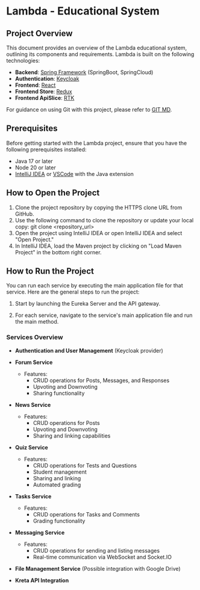 # Lambda - Educational System

## Project Overview

This document provides an overview of the Lambda educational system, outlining its components and requirements. Lambda is built on the following technologies:

- **Backend**: [Spring Framework](https://spring.io/) (SpringBoot, SpringCloud)
- **Authentication**: [Keycloak](https://www.keycloak.org/)
- **Frontend**: [React](https://react.dev/)
- **Frontend Store**: [Redux](https://redux.js.org/)
- **Frontend ApiSlice**: [RTK](https://redux-toolkit.js.org/rtk-query/overview)

For guidance on using Git with this project, please refer to [GIT MD](GITHUB_SEGED.md).

## Prerequisites

Before getting started with the Lambda project, ensure that you have the following prerequisites installed:

- Java 17 or later
- Node 20 or later
- [IntelliJ IDEA](https://www.jetbrains.com/idea/) or [VSCode](https://code.visualstudio.com/) with the Java extension

## How to Open the Project

1. Clone the project repository by copying the HTTPS clone URL from GitHub.
2. Use the following command to clone the repository or update your local copy: git clone <repository_url>
3. Open the project using IntelliJ IDEA or open IntelliJ IDEA and select "Open Project."
1. In IntelliJ IDEA, load the Maven project by clicking on "Load Maven Project" in the bottom right corner.

## How to Run the Project

You can run each service by executing the main application file for that service. Here are the general steps to run the project:

1. Start by launching the Eureka Server and the API gateway.

2. For each service, navigate to the service's main application file and run the main method.

### Services Overview

- **Authentication and User Management** (Keycloak provider)
- **Forum Service**
  - Features:
    - CRUD operations for Posts, Messages, and Responses
    - Upvoting and Downvoting
    - Sharing functionality
- **News Service**
  - Features:
    - CRUD operations for Posts
    - Upvoting and Downvoting
    - Sharing and linking capabilities
- **Quiz Service**
  - Features:
    - CRUD operations for Tests and Questions
    - Student management
    - Sharing and linking
    - Automated grading
- **Tasks Service**
  - Features:
    - CRUD operations for Tasks and Comments
    - Grading functionality
- **Messaging Service**
  - Features:
    - CRUD operations for sending and listing messages
    - Real-time communication via WebSocket and Socket.IO

- **File Management Service** (Possible integration with Google Drive)
- **Kreta API Integration**

